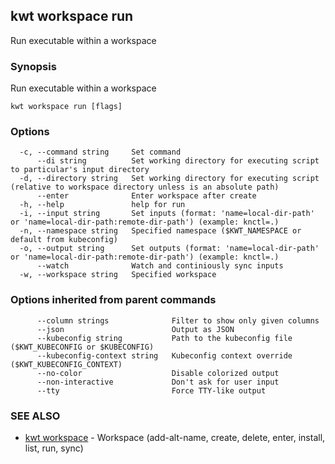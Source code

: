 ## kwt workspace run

Run executable within a workspace

### Synopsis

Run executable within a workspace

```
kwt workspace run [flags]
```

### Options

```
  -c, --command string     Set command
      --di string          Set working directory for executing script to particular's input directory
  -d, --directory string   Set working directory for executing script (relative to workspace directory unless is an absolute path)
      --enter              Enter workspace after create
  -h, --help               help for run
  -i, --input string       Set inputs (format: 'name=local-dir-path' or 'name=local-dir-path:remote-dir-path') (example: knctl=.)
  -n, --namespace string   Specified namespace ($KWT_NAMESPACE or default from kubeconfig)
  -o, --output string      Set outputs (format: 'name=local-dir-path' or 'name=local-dir-path:remote-dir-path') (example: knctl=.)
      --watch              Watch and continiously sync inputs
  -w, --workspace string   Specified workspace
```

### Options inherited from parent commands

```
      --column strings              Filter to show only given columns
      --json                        Output as JSON
      --kubeconfig string           Path to the kubeconfig file ($KWT_KUBECONFIG or $KUBECONFIG)
      --kubeconfig-context string   Kubeconfig context override ($KWT_KUBECONFIG_CONTEXT)
      --no-color                    Disable colorized output
      --non-interactive             Don't ask for user input
      --tty                         Force TTY-like output
```

### SEE ALSO

* [kwt workspace](kwt_workspace.md)	 - Workspace (add-alt-name, create, delete, enter, install, list, run, sync)

